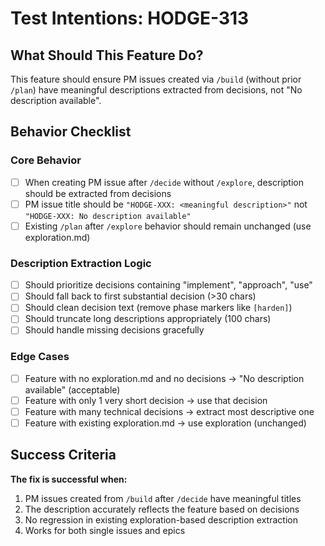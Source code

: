 # Test Intentions: HODGE-313

## What Should This Feature Do?

This feature should ensure PM issues created via `/build` (without prior `/plan`) have meaningful descriptions extracted from decisions, not "No description available".

## Behavior Checklist

### Core Behavior
- [ ] When creating PM issue after `/decide` without `/explore`, description should be extracted from decisions
- [ ] PM issue title should be `"HODGE-XXX: <meaningful description>"` not `"HODGE-XXX: No description available"`
- [ ] Existing `/plan` after `/explore` behavior should remain unchanged (use exploration.md)

### Description Extraction Logic
- [ ] Should prioritize decisions containing "implement", "approach", "use"
- [ ] Should fall back to first substantial decision (>30 chars)
- [ ] Should clean decision text (remove phase markers like `[harden]`)
- [ ] Should truncate long descriptions appropriately (100 chars)
- [ ] Should handle missing decisions gracefully

### Edge Cases
- [ ] Feature with no exploration.md and no decisions → "No description available" (acceptable)
- [ ] Feature with only 1 very short decision → use that decision
- [ ] Feature with many technical decisions → extract most descriptive one
- [ ] Feature with existing exploration.md → use exploration (unchanged)

## Success Criteria

**The fix is successful when:**
1. PM issues created from `/build` after `/decide` have meaningful titles
2. The description accurately reflects the feature based on decisions
3. No regression in existing exploration-based description extraction
4. Works for both single issues and epics
